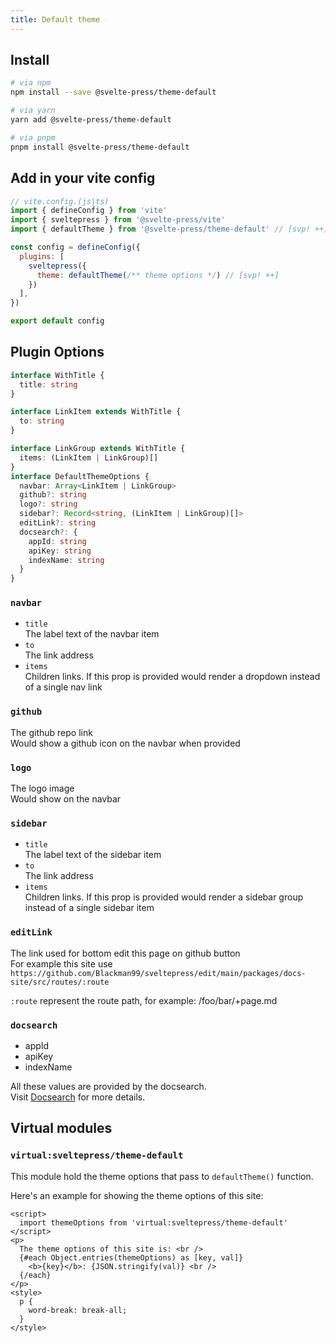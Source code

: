 ```yaml
---
title: Default theme
---
```


## Install

```sh
# via npm
npm install --save @svelte-press/theme-default

# via yarn
yarn add @svelte-press/theme-default

# via pnpm
pnpm install @svelte-press/theme-default
```

## Add in your vite config

```js
// vite.config.(js|ts)
import { defineConfig } from 'vite'
import { sveltepress } from '@svelte-press/vite'
import { defaultTheme } from '@svelte-press/theme-default' // [svp! ++]

const config = defineConfig({
  plugins: [
    sveltepress({
      theme: defaultTheme(/** theme options */) // [svp! ++]
    })
  ],
})

export default config
```

## Plugin Options

```ts
interface WithTitle {
  title: string
}

interface LinkItem extends WithTitle {
  to: string
}

interface LinkGroup extends WithTitle {
  items: (LinkItem | LinkGroup)[]
}
interface DefaultThemeOptions {
  navbar: Array<LinkItem | LinkGroup>
  github?: string
  logo?: string
  sidebar?: Record<string, (LinkItem | LinkGroup)[]>
  editLink?: string
  docsearch?: {
    appId: string
    apiKey: string
    indexName: string
  }
}
```

### `navbar`

* `title`  
  The label text of the navbar item
* `to`  
  The link address
* `items`  
  Children links. If this prop is provided would render a dropdown instead of a single nav link

### `github`
The github repo link  
Would show a github icon on the navbar when provided

### `logo`

The logo image  
Would show on the navbar 

### `sidebar`

* `title`  
  The label text of the sidebar item
* `to`  
  The link address
* `items`  
  Children links. If this prop is provided would render a sidebar group instead of a single sidebar item

### `editLink`

The link used for bottom edit this page on github button  
For example this site use `https://github.com/Blackman99/sveltepress/edit/main/packages/docs-site/src/routes/:route`

`:route` represent the route path, for example: /foo/bar/+page.md

### `docsearch`

* appId
* apiKey
* indexName

All these values are provided by the docsearch.  
Visit [Docsearch](https://docsearch.algolia.com/) for more details.

## Virtual modules

### `virtual:sveltepress/theme-default`

This module hold the theme options that pass to `defaultTheme()` function.

Here's an example for showing the theme options of this site:

```svelte live
<script>
  import themeOptions from 'virtual:sveltepress/theme-default'
</script>
<p>
  The theme options of this site is: <br />
  {#each Object.entries(themeOptions) as [key, val]}
    <b>{key}</b>: {JSON.stringify(val)} <br />
  {/each}
</p>
<style>
  p {
    word-break: break-all;
  }
</style>
```